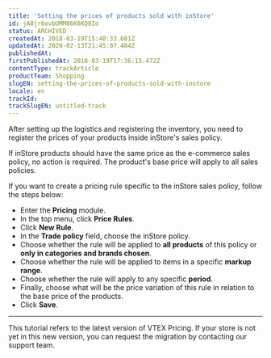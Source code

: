 ```yaml
---
title: 'Setting the prices of products sold with inStore'
id: jA8jr6ovbUMM86K6KQ8Io
status: ARCHIVED
createdAt: 2018-03-19T15:40:33.681Z
updatedAt: 2020-02-13T21:45:07.484Z
publishedAt: 
firstPublishedAt: 2018-03-19T17:36:15.472Z
contentType: trackArticle
productTeam: Shopping
slugEN: setting-the-prices-of-products-sold-with-instore
locale: en
trackId: 
trackSlugEN: untitled-track
---
```


After setting up the logistics and registering the inventory, you need to register the prices of your products inside inStore's sales policy.

If inStore products should have the same price as the e-commerce sales policy, no action is required. The product's base price will apply to all sales policies.

If you want to create a pricing rule specific to the inStore sales policy, follow the steps below:

- Enter the __Pricing__ module.
- In the top menu, click __Price Rules__.
- Click __New Rule__.
- In the __Trade policy__ field, choose the inStore policy.
- Choose whether the rule will be applied to __all products__ of this policy or __only in categories and brands chosen__.
- Choose whether the rule will be applied to items in a specific __markup range__.
- Choose whether the rule will apply to any specific __period__.
- Finally, choose what will be the price variation of this rule in relation to the base price of the products.
- Click __Save__.

<hr>

This tutorial refers to the latest version of VTEX Pricing. If your store is not yet in this new version, you can request the migration by contacting our support team.
